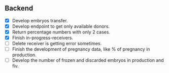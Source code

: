 ## Backend
- [x] Develop embryos transfer.
- [x] Develop endpoint to get only available donors.
- [x] Return percentage numbers with only 2 cases.
- [x] Finish in-progress-receivers.
- [ ] Delete receiver is getting error sometimes.
- [ ] Finish the development of pregnancy data, like % of pregnancy in production.
- [ ] Develop the number of frozen and discarded embryos in production and fiv.
